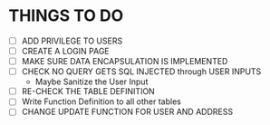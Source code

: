 # THINGS TO DO
- [ ] ADD PRIVILEGE TO USERS
- [ ] CREATE A LOGIN PAGE
- [ ] MAKE SURE DATA ENCAPSULATION IS IMPLEMENTED
- [ ] CHECK NO QUERY GETS SQL INJECTED through USER INPUTS
    * Maybe Sanitize the User Input
- [ ] RE-CHECK THE TABLE DEFINITION
- [ ] Write Function Definition to all other tables
- [ ] CHANGE UPDATE FUNCTION FOR USER AND ADDRESS